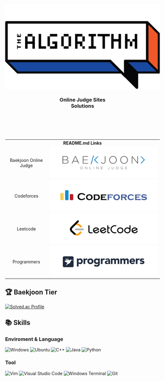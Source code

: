<div align="center">
  <img src="/.resources/thumbnail.png"/>
  <h3>Online Judge Sites<br>Solutions</h3>
</div>

<br><br><br><br>

<div align="center">
  <table>
    <tr>
      <td align="center" colspan=2>
        <b>README.md Links</b>
      </td>
    </tr>
    <tr>
      <td align="center">
        Baekjoon Online Judge
      </td>
      <td>
        <img src="/.resources/baekjoon_logo.png"/>
      </td>
    </tr>
    <tr>
      <td align="center">
        Codeforces
      </td>
      <td>
        <img src="/.resources/codeforces_logo.png"/>
      </td>
    </tr>
    <tr>
      <td align="center">
        Leetcode
      </td>
      <td>
        <img src="/.resources/leetcode_logo.png"/>
      </td>
    </tr>
    <tr>
      <td align="center">
        Programmers
      </td>
      <td>
        <img src="/.resources/programmers_logo.png"/>
      </td>
    </tr>
  </table>
</div>


## :trophy: Baekjoon Tier
[![Solved.ac Profile](http://mazassumnida.wtf/api/v2/generate_badge?boj=gloryday)](https://solved.ac/gloryday/)

## :books: Skills
### Enviroment & Language
![Windows](https://img.shields.io/badge/Windows-0078D6.svg?&style=for-the-badge&logo=Windows&logoColor=white)
![Ubuntu](https://img.shields.io/badge/Ubuntu-E95420.svg?&style=for-the-badge&logo=Ubuntu&logoColor=white)
![C++](https://img.shields.io/badge/C++-3178C6.svg?&style=for-the-badge&logo=Cplusplus&logoColor=white)
![Java](https://img.shields.io/badge/Java-D14836.svg?&style=for-the-badge&logo=Java&logoColor=white)
![Python](https://img.shields.io/badge/Python-F7DF1E.svg?&style=for-the-badge&logo=Python&logoColor=white)
### Tool
![Vim](https://img.shields.io/badge/Vim-019733.svg?&style=for-the-badge&logo=Vim&logoColor=white)
![Visual Studio Code](https://img.shields.io/badge/Visual%20Studio%20Code-007ACC.svg?&style=for-the-badge&logo=Visual%20Studio%20Code&logoColor=white)
![Windows Terminal](https://img.shields.io/badge/Windows%20Terminal-4D4D4D.svg?&style=for-the-badge&logo=Windows%20Terminal&logoColor=white)
![Git](https://img.shields.io/badge/Git-F05032.svg?&style=for-the-badge&logo=Git&logoColor=white)
